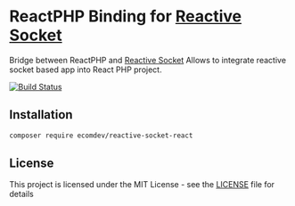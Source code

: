 # ReactPHP Binding for [Reactive Socket](https://github.com/EcomDev/reactive-socket)
 
Bridge between ReactPHP and [Reactive Socket](https://github.com/EcomDev/reactive-socket)
Allows to integrate reactive socket based app into React PHP project.

[![Build Status](https://travis-ci.com/EcomDev/reactive-socket-react.svg?branch=master)](https://travis-ci.com/EcomDev/reactive-socket-react)  

## Installation
```bash
composer require ecomdev/reactive-socket-react
```

## License
This project is licensed under the MIT License - see the [LICENSE](LICENSE) file for details
